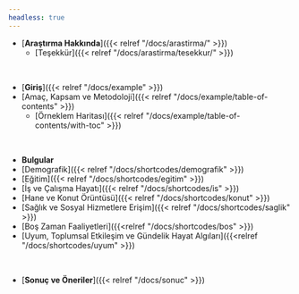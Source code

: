 ```yaml
---
headless: true
---
```

- [**Araştırma Hakkında**]({{< relref "/docs/arastirma/" >}})
  - [Teşekkür]({{< relref "/docs/arastirma/tesekkur/" >}})
<br />

- [**Giriş**]({{< relref "/docs/example" >}})
- [Amaç, Kapsam ve Metodoloji]({{< relref "/docs/example/table-of-contents" >}})
  - [Örneklem Haritası]({{< relref "/docs/example/table-of-contents/with-toc" >}})
<br />

- **Bulgular**
- [Demografik]({{< relref "/docs/shortcodes/demografik" >}})
- [Eğitim]({{< relref "/docs/shortcodes/egitim" >}})
- [İş ve Çalışma Hayatı]({{< relref "/docs/shortcodes/is" >}})
- [Hane ve Konut Örüntüsü]({{< relref "/docs/shortcodes/konut" >}})
- [Sağlık ve Sosyal Hizmetlere Erişim]({{< relref "/docs/shortcodes/saglik" >}})
- [Boş Zaman Faaliyetleri]({{<relref "/docs/shortcodes/bos" >}})
- [Uyum, Toplumsal Etkileşim ve Gündelik Hayat Algıları]({{<relref "/docs/shortcodes/uyum" >}})
<br />

- [**Sonuç ve Öneriler**]({{< relref "/docs/sonuc" >}})
<br />
